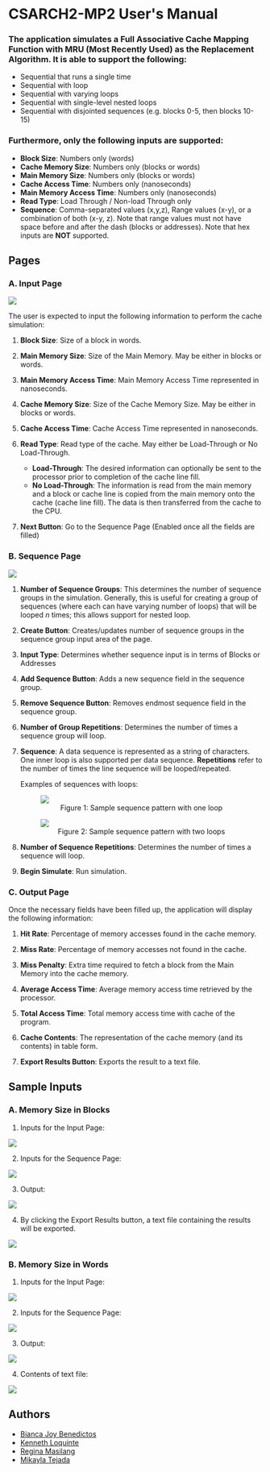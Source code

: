 ﻿# CSARCH2-MP2 User's Manual
### The application simulates a Full Associative Cache Mapping Function with MRU (Most Recently Used) as the Replacement Algorithm. It is able to support the following:
- Sequential that runs a single time
- Sequential with loop
- Sequential with varying loops
- Sequential with single-level nested loops
- Sequential with disjointed sequences (e.g. blocks 0-5, then blocks 10-15)

### Furthermore, only the following inputs are supported:
- **Block Size**: Numbers only (words)
- **Cache Memory Size**: Numbers only (blocks or words)
- **Main Memory Size**: Numbers only (blocks or words)
- **Cache Access Time**: Numbers only (nanoseconds)
- **Main Memory Access Time**: Numbers only (nanoseconds)
- **Read Type**: Load Through / Non-load Through only
- **Sequence**: Comma-separated values (x,y,z), Range values (x-y), or a combination of both (x-y, z). Note that range values must not have space before and after the dash (blocks or addresses). Note that hex inputs are **NOT** supported.

<div style="page-break-after: always;"></div>

## **Pages**
### **A. Input Page**

<img src="input_page.jpg">

The user is expected to input the following information to perform the cache simulation:
1. **Block Size**: Size of a block in words.
2. **Main Memory Size**: Size of the Main Memory. May be either in blocks or words.

3. **Main Memory Access Time**: Main Memory Access Time represented in nanoseconds.
4. **Cache Memory Size**: Size of the Cache Memory Size. May be either in blocks or words.

5. **Cache Access Time**: Cache Access Time represented in nanoseconds.

6. **Read Type**: Read type of the cache. May either be Load-Through or No Load-Through.
    - **Load-Through**: The desired information can optionally be sent to the processor prior to completion of the cache line fill.
    - **No Load-Through**: The information is read from the main memory and a block or cache line is copied from the main memory onto the cache (cache line fill). The data is then transferred from the cache to the CPU.
    
7. **Next Button**: Go to the Sequence Page (Enabled once all the fields are filled)

### **B. Sequence Page**

<img src="sequence_page.jpg">

1. **Number of Sequence Groups**: This determines the number of sequence groups in the simulation. Generally, this is useful for creating a group of sequences (where each can have varying number of loops) that will be looped *n* times; this allows support for nested loop. 

2. **Create Button**: Creates/updates number of sequence groups in the sequence group input area of the page.

3. **Input Type**: Determines whether sequence input is in terms of Blocks or Addresses

4.  **Add Sequence Button**: Adds a new sequence field in the sequence group.

5. **Remove Sequence Button**: Removes endmost sequence field in the sequence group.

6. **Number of Group Repetitions**: Determines the number of times a sequence group will loop.

7. **Sequence**: A data sequence is represented as a string of characters. One inner loop is also supported per data sequence. **Repetitions** refer to the number of times the line sequence will be looped/repeated.
  
    Examples of sequences with loops:
    
    <figure class="image">
    <img src="SeqLoop2.png"> 
    <center><figcaption>Figure 1: Sample sequence pattern with one loop</figcaption></center>
    </figure>
    
    <figure class="image">
    <img src="SeqLoop1.png">
    <center><figcaption>Figure 2: Sample sequence pattern with two loops</figcaption></center>
    </figure>


8. **Number of Sequence Repetitions**: Determines the number of times a sequence will loop.

9. **Begin Simulate**: Run simulation. 

### **C. Output Page**
Once the necessary fields have been filled up, the application will display the following information:
1. **Hit Rate**: Percentage of memory accesses found in the cache memory.
  
2. **Miss Rate**: Percentage of memory accesses not found in the cache.
  
3. **Miss Penalty**: Extra time required to fetch a block from the Main Memory into the cache memory.  

4. **Average Access Time**:  Average memory access time retrieved by the processor.
  
5. **Total Access Time**: Total memory access time with cache of the program.
  
6. **Cache Contents**: The representation of the cache memory (and its contents) in table form.

7. **Export Results Button**: Exports the result to a text file.

## **Sample Inputs**
### **A. Memory Size in Blocks**
1. Inputs for the Input Page:  
<img src="sample_input.png"> 

2. Inputs for the Sequence Page:  
<img src="sample_seq.png"> 

3. Output:  
<img src="sample_output.png">

4. By clicking the Export Results button, a text file containing the results will be exported.  
<img src="sample_result.png">

### **B. Memory Size in Words**
1. Inputs for the Input Page:  
<img src="sample_input2.png"> 

2. Inputs for the Sequence Page:  
<img src="sample_seq2.png"> 

3. Output:  
<img src="sample_output2.png">

4. Contents of text file:   
<img src="sample_result2.png">

## **Authors**
- [Bianca Joy Benedictos](https://www.facebook.com/biancajoyrb/)
- [Kenneth Loquinte](https://www.facebook.com/loquintek)
- [Regina Masilang](https://www.facebook.com/ReginaMasiIang/)
- [Mikayla Tejada](https://www.facebook.com/kikay30) 

